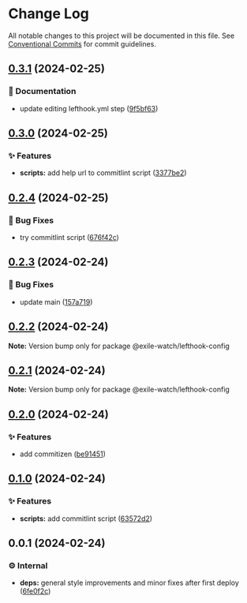 # Change Log

All notable changes to this project will be documented in this file.
See [Conventional Commits](https://conventionalcommits.org) for commit guidelines.

## [0.3.1](https://github.com/exile-watch/splinters/compare/@exile-watch/lefthook-config@0.3.0...@exile-watch/lefthook-config@0.3.1) (2024-02-25)


### 📄 Documentation

* update editing lefthook.yml step ([9f5bf63](https://github.com/exile-watch/splinters/commit/9f5bf6300be5aefaf44cc323e910f28fb7f98a41))



## [0.3.0](https://github.com/exile-watch/splinters/compare/@exile-watch/lefthook-config@0.2.4...@exile-watch/lefthook-config@0.3.0) (2024-02-25)


### ✨ Features

* **scripts:** add help url to commitlint script ([3377be2](https://github.com/exile-watch/splinters/commit/3377be25d8bc3a6ecc8db941ca6b780b70511566))



## [0.2.4](https://github.com/exile-watch/splinters/compare/@exile-watch/lefthook-config@0.2.3...@exile-watch/lefthook-config@0.2.4) (2024-02-25)


### 🐞 Bug Fixes

* try commitlint script ([676f42c](https://github.com/exile-watch/splinters/commit/676f42cf05268b26ab5169d06465495f8212b76e))



## [0.2.3](https://github.com/exile-watch/splinters/compare/@exile-watch/lefthook-config@0.2.2...@exile-watch/lefthook-config@0.2.3) (2024-02-24)


### 🐞 Bug Fixes

* update main ([157a719](https://github.com/exile-watch/splinters/commit/157a719c6cee313cc2c7d117076d4a4560120fd6))



## [0.2.2](https://github.com/exile-watch/splinters/compare/@exile-watch/lefthook-config@0.2.1...@exile-watch/lefthook-config@0.2.2) (2024-02-24)

**Note:** Version bump only for package @exile-watch/lefthook-config





## [0.2.1](https://github.com/exile-watch/splinters/compare/@exile-watch/lefthook-config@0.2.0...@exile-watch/lefthook-config@0.2.1) (2024-02-24)

**Note:** Version bump only for package @exile-watch/lefthook-config





## [0.2.0](https://github.com/exile-watch/splinters/compare/@exile-watch/lefthook-config@0.1.0...@exile-watch/lefthook-config@0.2.0) (2024-02-24)


### ✨ Features

* add commitizen ([be91451](https://github.com/exile-watch/splinters/commit/be9145183eccd0bfe360cbe25778bd76adcb7f35))



## [0.1.0](https://github.com/exile-watch/splinters/compare/@exile-watch/lefthook-config@0.0.1...@exile-watch/lefthook-config@0.1.0) (2024-02-24)


### ✨ Features

* **scripts:** add commitlint script ([63572d2](https://github.com/exile-watch/splinters/commit/63572d2cf10e2019879dda60433c98da3fb7ab08))



## 0.0.1 (2024-02-24)


### ⚙️ Internal

* **deps:** general style improvements and minor fixes after first deploy ([6fe0f2c](https://github.com/exile-watch/splinters/commit/6fe0f2c7d514a8464f9f8b988b71e96dfc5a578f))
